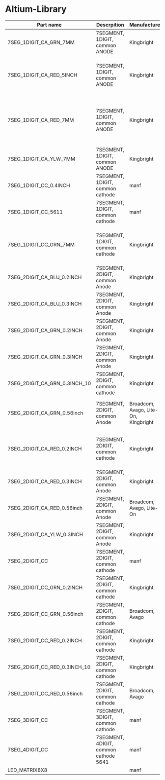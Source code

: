 # Altium-Library
| Part name | Descrpition | Manufacturer | Part number | Parameters |
|-----------|-------------|--------------|-------------|------------|
|7SEG_1DIGIT_CA_GRN_7MM				|7SEGMENT, 1DIGIT, common ANODE         |Kingbright								| ACSA02-41SGWA-F01											|20mA, 2.2v, -40~85oC	
|7SEG_1DIGIT_CA_RED_5INCH			|7SEGMENT, 1DIGIT, common ANODE         |Kingbright								| SA50-31SRWA, SA50-21EWA, SNS-50101BSR						|20mA, -40~85oC	18.5~25VF
|7SEG_1DIGIT_CA_RED_7MM				|7SEGMENT, 1DIGIT, common ANODE         |Kingbright								| ACSC02-41SURKWA-F01, ACSA02-41SURKWA-F01, ACSA02-41EWA-F01|30mA, 2v, -40~85oC	
|7SEG_1DIGIT_CA_YLW_7MM				|7SEGMENT, 1DIGIT, common ANODE         |Kingbright								| ACSA02-41YWA-F01											|20mA, 2.2v, -40~85oC	
|7SEG_1DIGIT_CC_0.4INCH				|7SEGMENT, 1DIGIT, common cathode       |manf									| manf_p#		                                            |
|7SEG_1DIGIT_CC_5611 				|7SEGMENT, 1DIGIT, common cathode       |manf									| manf_p#		                                            |
|7SEG_1DIGIT_CC_GRN_7MM				|7SEGMENT, 1DIGIT, common cathode       |Kingbright								| ACSC02-41SGWA-F01, ACSC02-41CGKWA-F01						|20mA, 2.2v, -40~85oC	
|7SEG_2DIGIT_CA_BLU_0.2INCH			|7SEGMENT, 2DIGIT, common Anode         |Kingbright								| ACDA02-41PBWA/A-F01										|20mA, 3.2V, -40~85oC		
|7SEG_2DIGIT_CA_BLU_0.3INCH			|7SEGMENT, 2DIGIT, common Anode         |Kingbright								| ACDA03-41PBWA/A-F01										|10~20mA, 2~2.2V, -40~85oC	
|7SEG_2DIGIT_CA_GRN_0.2INCH			|7SEGMENT, 2DIGIT, common Anode         |Kingbright								| ACDA02-41SGWA-F01											|10~20mA, 2~2.2V, -40~85oC
|7SEG_2DIGIT_CA_GRN_0.3INCH			|7SEGMENT, 2DIGIT, common Anode         |Kingbright								| ACDA03-41SGWA-F01											|10~20mA, 2~2.2V, -40~85oC
|7SEG_2DIGIT_CA_GRN_0.3INCH_10		|7SEGMENT, 2DIGIT, common cathode       |Kingbright								| DA03-11GWA												|10~20mA, 2~2.2V, -40~85oC	
|7SEG_2DIGIT_CA_GRN_0.56inch		|7SEGMENT, 2DIGIT, common Anode         |Broadcom, Avago, Lite-On, Kingbright	| HDSP-521G, LTD-6410G, DA56-11GWA							|10~20mA, 2~2.2V, -35~85oC
|7SEG_2DIGIT_CA_RED_0.2INCH			|7SEGMENT, 2DIGIT, common cathode       |Kingbright								| ACDA02-41EWA-F01, ACDA02-41SURKWA-F01						|10~20mA, 2~2.2V, -40~85oC
|7SEG_2DIGIT_CA_RED_0.3INCH			|7SEGMENT, 2DIGIT, common Anode         |Kingbright								| ACDA03-41EWA-F01											|10~20mA, 2~2.2V, -40~85oC
|7SEG_2DIGIT_CA_RED_0.56inch		|7SEGMENT, 2DIGIT, common Anode         |Broadcom, Avago, Lite-On				| HDSP-521E, LTD-6910HR, LTD-6710P							|10~20mA, 2~2.2V, -35~85oC
|7SEG_2DIGIT_CA_YLW_0.3INCH			|7SEGMENT, 2DIGIT, common Anode         |Kingbright								| ACDA03-41YWA-F01											|10~20mA, 2~2.2V, -40~85oC
|7SEG_2DIGIT_CC      				|7SEGMENT, 2DIGIT, common cathode       |manf									| manf_p#		                        			        |
|7SEG_2DIGIT_CC_GRN_0.2INCH			|7SEGMENT, 2DIGIT, common cathode       |Kingbright								| ACDC02-41SGWA-F01											|10~20mA, 2~2.2V, -40~85oC
|7SEG_2DIGIT_CC_GRN_0.56inch		|7SEGMENT, 2DIGIT, common cathode       |Broadcom, Avago						| HDSP-523G													|10~20mA, 2~2.2V, -35~85oC	
|7SEG_2DIGIT_CC_RED_0.2INCH			|7SEGMENT, 2DIGIT, common cathode       |Kingbright								| ACDC02-41SURKWA-F01										|10~20mA, 2~2.2V, -40~85oC	
|7SEG_2DIGIT_CC_RED_0.3INCH_10		|7SEGMENT, 2DIGIT, common cathode       |Kingbright								| DC03-11EWA												|10~20mA, 2~2.2V, -40~85oC	
|7SEG_2DIGIT_CC_RED_0.56inch		|7SEGMENT, 2DIGIT, common cathode       |Broadcom, Avago						| HDSP-523E													|10~20mA, 2~2.2V, -35~85oC	
|7SEG_3DIGIT_CC      				|7SEGMENT, 3DIGIT, common cathode       |manf									| manf_p#		                    						|
|7SEG_4DIGIT_CC      				|7SEGMENT, 4DIGIT, common cathode 5641  |manf									| DPY-4CK		                    						|
|LED_MATRIX8X8                      |                                       |manf								  	| manf_p#													|

